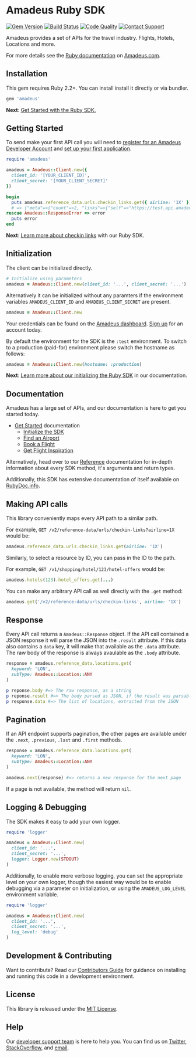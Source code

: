 # Amadeus Ruby SDK

[![Gem Version](https://badge.fury.io/rb/amadeus.svg)](https://badge.fury.io/rb/amadeus)
[![Build Status](https://travis-ci.org/amadeus4dev/amadeus-ruby.svg?branch=master)][travis]
[![Code Quality](http://img.shields.io/codeclimate/github/amadeus/amadeus-ruby.svg)][codeclimate]
[![Contact Support](https://img.shields.io/badge/contact-support-blue.svg)][support]

Amadeus provides a set of APIs for the travel industry. Flights, Hotels, Locations and more.

For more details see the [Ruby documentation](https://developer.amadeus.com/docs/ruby) on [Amadeus.com](https://developer.amadeus.com).

## Installation

This gem requires Ruby 2.2+. You can install install it directly or via bundler.

```sh
gem 'amadeus'
```

__Next__: [Get Started with the Ruby SDK.](https://developer.amadeus.com/docs/ruby/get_started/initialize)

## Getting Started

To send make your first API call you will need to [register for an Amadeus Developer Account](https://developer.amadeus.com/register) and [set up your first application](https://dashboard.developer.amadeus.com/applications).

```rb
require 'amadeus'

amadeus = Amadeus::Client.new({
  client_id: '[YOUR_CLIENT_ID]',
  client_secret: '[YOUR_CLIENT_SECRET]'
})

begin
  puts amadeus.reference_data.urls.checkin_links.get({ airline: '1X' })
  # => {"meta"=>{"count"=>2, "links"=>{"self"=>"https://test.api.amadeus.com...
rescue Amadeus::ResponseError => error
  puts error
end
```

__Next__: [Learn more about checkin links](https://developer.amadeus.com/docs/ruby/get_started/checkin_links) with our Ruby SDK.

## Initialization

The client can be initialized directly.

```rb
# Initialize using parameters
amadeus = Amadeus::Client.new(client_id: '...', client_secret: '...')
```

Alternatively it can be initialized without any paramters if the environment variables `AMADEUS_CLIENT_ID` and `AMADEUS_CLIENT_SECRET` are present.

```rb
amadeus = Amadeus::Client.new
```

Your credentials can be found on the [Amadeus dashboard](https://dashboard.developer.amadeus.com/client_ids). [Sign up](https://developer.amadeus.com/register) for an account today.

By default the environment for the SDK is the `:test` environment. To switch to a production (paid-for) environment please switch the hostname as follows:

```rb
amadeus = Amadeus::Client.new(hostname: :production)
```

__Next__: [Learn more about our initializing the Ruby SDK](https://developer.amadeus.com/docs/ruby/get_started_initialize) in our documentation.

## Documentation

Amadeus has a large set of APIs, and our documentation is here to get you started today.

* [Get Started](https://developer.amadeus.com/docs/ruby/get_started) documentation
  * [Initialize the SDK](https://developer.amadeus.com/docs/ruby/get_started/initialize)
  * [Find an Airport](https://developer.amadeus.com/docs/ruby/get_started/find_an_airport)
  * [Book a Flight](https://developer.amadeus.com/docs/ruby/get_started/book_a_flight)
  * [Get Flight Inspiration](https://developer.amadeus.com/docs/ruby/get_started/get_flight_inspiration)

Alternatively, head over to our [Reference](https://developer.amadeus.com/docs/ruby/reference) documentation for in-depth information about every SDK method, it's arguments and return types.

Additionally, this SDK has extensive documentation of itself available on [RubyDoc.info](http://www.rubydoc.info/gems/amadeus/).

## Making API calls

This library conveniently maps every API path to a similar path.

For example, `GET /v2/reference-data/urls/checkin-links?airline=1X` would be:

```rb
amadeus.reference_data.urls.checkin_links.get(airline: '1X')
```

Similarly, to select a resource by ID, you can pass in the ID to the path.

For example,  `GET /v1/shopping/hotel/123/hotel-offers` would be:

```rb
amadeus.hotels(123).hotel_offers.get(...)
```

You can make any arbitrary API call as well directly with the `.get` method:

```rb
amadeus.get('/v2/reference-data/urls/checkin-links', airline: '1X')
```

## Response

Every API call returns a `Amadeus::Response` object. If the API call contained
a JSON response it will parse the JSON into the `.result` attribute. If this data
also contains a `data` key, it will make that available as the `.data`
attribute. The raw body of the response is always avaulable as the `.body` attribute.

```rb
response = amadeus.reference_data.locations.get(
  keyword: 'LON',
  subType: Amadeus::Location::ANY
)

p reponse.body #=> The raw response, as a string
p reponse.result #=> The body parsed as JSON, if the result was parsable
p response.data #=> The list of locations, extracted from the JSON
```

## Pagination

If an API endpoint supports pagination, the other pages are available under the
`.next`, `.previous`, `.last` and `.first` methods.

```rb
response = amadeus.reference_data.locations.get(
  keyword: 'LON',
  subType: Amadeus::Location::ANY
)

amadeus.next(response) #=> returns a new response for the next page
```

If a page is not available, the method will return `nil`.

## Logging & Debugging

The SDK makes it easy to add your own logger.

```rb
require 'logger'

amadeus = Amadeus::Client.new(
  client_id: '...',
  client_secret: '...',
  logger: Logger.new(STDOUT)
)
```

Additionally, to enable more verbose logging, you can set the appropriate level on your own logger, though the easiest way would be to enable debugging via a parameter on initialization, or using the `AMADEUS_LOG_LEVEL` environment variable.

```rb
require 'logger'

amadeus = Amadeus::Client.new(
  client_id: '...',
  client_secret: '...',
  log_level: 'debug'
)
```

## Development & Contributing

Want to contribute? Read our [Contributors Guide](.github/CONTRIBUTING.md) for guidance on installing and running this code in a development environment.


## License

This library is released under the [MIT License](LICENSE).

## Help

Our [developer support team](https://developer.amadeus.com/developers) is here to help you. You can find us on [Twitter](#), [StackOverflow](#), and [email](#).

[gem]: https://rubygems.org/gems/amadeus
[travis]: http://travis-ci.org/amadeus4dev/amadeus-ruby
[support]: http://developer.amadeus.com/support
[codeclimate]: https://codeclimate.com/github/amadeus/amadeus-ruby
